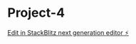 # Project-4

[Edit in StackBlitz next generation editor ⚡️](https://stackblitz.com/~/github.com/varthanhm/Project-4)